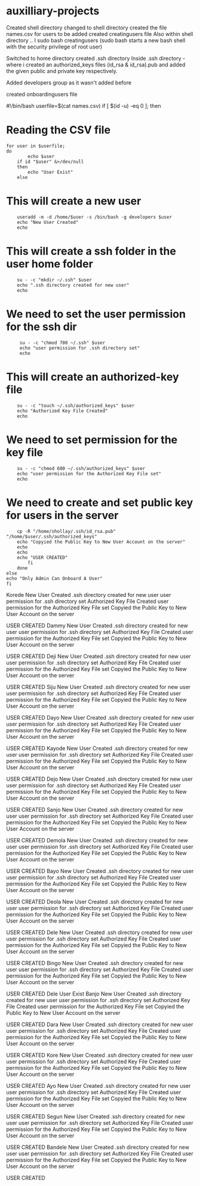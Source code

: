 # auxilliary-projects

Created shell directory
changed to shell directory
created the file names.csv for users to be added
created creatingusers file
Also within shell directory .. I sudo bash creatingusers (sudo bash starts a new bash shell with the security privilege of root user)

Switched to home directory 
created .ssh directory
Inside .ssh directory - where i created an authorized_keys files (id_rsa & id_rsa).pub and added the given public and private key respectively.

Added developers group as it wasn't added before

created onboardingusers file

#!/bin/bash
userfile=$(cat names.csv)
    if [ $(id -u) -eq 0 ]; then
# Reading the CSV file
    for user in $userfile;
    do
            echo $user
        if id "$user" &>/dev/null
        then
            echo "User Exist"
        else
# This will create a new user
        useradd -m -d /home/$user -s /bin/bash -g developers $user
        echo "New User Created"
        echo
# This will create a ssh folder in the user home folder
        su - -c "mkdir ~/.ssh" $user
        echo ".ssh directory created for new user"
        echo
# We need to set the user permission for the ssh dir
         su - -c "chmod 700 ~/.ssh" $user
         echo "user permission for .ssh directory set"
         echo
# This will create an authorized-key file
        su - -c "touch ~/.ssh/authorized_keys" $user
        echo "Authorized Key File Created"
        echo
# We need to set permission for the key file
        su - -c "chmod 600 ~/.ssh/authorized_keys" $user
        echo "user permission for the Authorized Key File set"
        echo
# We need to create and set public key for users in the server
        cp -R "/home/shollay/.ssh/id_rsa.pub" "/home/$user/.ssh/authorized_keys"
        echo "Copyied the Public Key to New User Account on the server"
        echo
        echo
        echo "USER CREATED"
            fi
        done
    else
    echo "Only Admin Can Onboard A User"
    fi

Korede
New User Created
.ssh directory created for new user
user permission for .ssh directory set
Authorized Key File Created
user permission for the Authorized Key File set
Copyied the Public Key to New User Account on the server

USER CREATED
Dammy
New User Created
.ssh directory created for new user
user permission for .ssh directory set
Authorized Key File Created
user permission for the Authorized Key File set
Copyied the Public Key to New User Account on the server


USER CREATED
Deji
New User Created
.ssh directory created for new user
user permission for .ssh directory set
Authorized Key File Created
user permission for the Authorized Key File set
Copyied the Public Key to New User Account on the server

USER CREATED
Siju
New User Created
.ssh directory created for new user
user permission for .ssh directory set
Authorized Key File Created
user permission for the Authorized Key File set
Copyied the Public Key to New User Account on the server

USER CREATED
Dayo
New User Created
.ssh directory created for new user
user permission for .ssh directory set
Authorized Key File Created
user permission for the Authorized Key File set
Copyied the Public Key to New User Account on the server

USER CREATED
Kayode
New User Created
.ssh directory created for new user
user permission for .ssh directory set
Authorized Key File Created
user permission for the Authorized Key File set
Copyied the Public Key to New User Account on the server

USER CREATED
Dejo
New User Created
.ssh directory created for new user
user permission for .ssh directory set
Authorized Key File Created
user permission for the Authorized Key File set
Copyied the Public Key to New User Account on the server

USER CREATED
Sanjo
New User Created
.ssh directory created for new user
user permission for .ssh directory set
Authorized Key File Created
user permission for the Authorized Key File set
Copyied the Public Key to New User Account on the server

USER CREATED
Demola
New User Created
.ssh directory created for new user
user permission for .ssh directory set
Authorized Key File Created
user permission for the Authorized Key File set
Copyied the Public Key to New User Account on the server

USER CREATED
Bayo
New User Created
.ssh directory created for new user
user permission for .ssh directory set
Authorized Key File Created
user permission for the Authorized Key File set
Copyied the Public Key to New User Account on the server

USER CREATED
Deola
New User Created
.ssh directory created for new user
user permission for .ssh directory set
Authorized Key File Created
user permission for the Authorized Key File set
Copyied the Public Key to New User Account on the server

USER CREATED
Dele
New User Created
.ssh directory created for new user
user permission for .ssh directory set
Authorized Key File Created
user permission for the Authorized Key File set
Copyied the Public Key to New User Account on the server

USER CREATED
Bingo
New User Created
.ssh directory created for new user
user permission for .ssh directory set
Authorized Key File Created
user permission for the Authorized Key File set
Copyied the Public Key to New User Account on the server

USER CREATED
Dele
User Exist
Banjo
New User Created
.ssh directory created for new user
user permission for .ssh directory set
Authorized Key File Created
user permission for the Authorized Key File set
Copyied the Public Key to New User Account on the server

USER CREATED
Dara
New User Created
.ssh directory created for new user
user permission for .ssh directory set
Authorized Key File Created
user permission for the Authorized Key File set
Copyied the Public Key to New User Account on the server

USER CREATED
Kore
New User Created
.ssh directory created for new user
user permission for .ssh directory set
Authorized Key File Created
user permission for the Authorized Key File set
Copyied the Public Key to New User Account on the server

USER CREATED
Ayo
New User Created
.ssh directory created for new user
user permission for .ssh directory set
Authorized Key File Created
user permission for the Authorized Key File set
Copyied the Public Key to New User Account on the server

USER CREATED
Segun
New User Created
.ssh directory created for new user
user permission for .ssh directory set
Authorized Key File Created
user permission for the Authorized Key File set
Copyied the Public Key to New User Account on the server

USER CREATED
Bandele
New User Created
.ssh directory created for new user
user permission for .ssh directory set
Authorized Key File Created
user permission for the Authorized Key File set
Copyied the Public Key to New User Account on the server

USER CREATED




